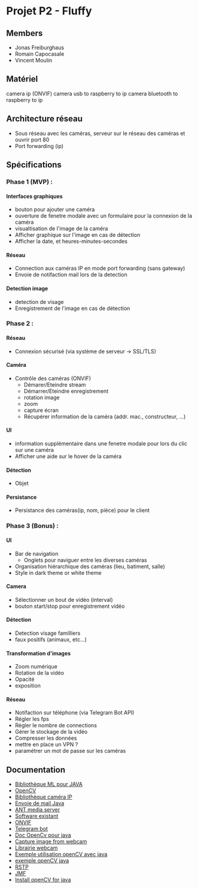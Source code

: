 # Projet P2 - Fluffy

## Members

* Jonas Freiburghaus
* Romain Capocasale
* Vincent Moulin

## Matériel

camera ip (ONVIF)
camera usb to raspberry to ip
camera bluetooth to raspberry to ip

## Architecture réseau

* Sous réseau avec les caméras, serveur sur le réseau des caméras et ouvrir port 80
* Port forwarding (ip)

## Spécifications

### Phase 1 (MVP) :

#### Interfaces graphiques

* bouton pour ajouter une caméra
* ouverture de fenetre modale avec un formulaire pour la connexion de la caméra
* visualtisation de l'image de la caméra
* Afficher graphique sur l'image en cas de détection
* Afficher la date, et heures-minutes-secondes

#### Réseau

* Connection aux caméras IP en mode port forwarding (sans gateway)
* Envoie de notifaction mail lors de la detection

#### Detection image

* detection de visage
* Enregistrement de l'image en cas de détection

### Phase 2 :

#### Réseau

* Connexion sécurisé (via système de serveur -> SSL/TLS)

#### Caméra

* Contrôle des caméras  (ONVIF)
	* Démarer/Eteindre stream
	* Démarrer/Eteindre enregistrement
	* rotation image
	* zoom
	* capture écran
	* Récupérer information de la caméra (addr. mac., constructeur, ...)

#### UI

* information supplémentaire dans une fenetre modale pour lors du clic sur une caméra
* Afficher une aide sur le hover de la caméra

#### Détection

* Objet

#### Persistance

* Persistance des caméras(ip, nom, pièce) pour le client

### Phase 3 (Bonus) :

#### UI

* Bar de navigation
	* Onglets pour naviguer entre les diverses caméras
* Organisation hiérarchique des caméras (lieu, batiment, salle)
* Style in dark theme or white theme

#### Camera

* Sélectionner un bout de vidéo (interval)
* bouton start/stop pour enregistrement vidéo

#### Détection

* Detection visage familliers
* faux positifs (animaux, etc...)

#### Transformation d'images

* Zoom numérique
* Rotation de la vidéo
* Opacité
* exposition

#### Réseau

* Notifaction sur téléphone (via Telegram Bot API)
* Régler les fps
* Régler le nombre de connections
* Gérer le stockage de la vidéo
* Compresser les données
* mettre en place un VPN ?
* paramétrer un mot de passe sur les caméras



## Documentation

* [Bibliothèque ML pour JAVA](http://neuroph.sourceforge.net/index.html)
* [OpenCV](https://opencv-java-tutorials.readthedocs.io/en/latest/)
* [Bibliothèque caméra IP](http://webcam-capture.sarxos.pl/)
* [Envoie de mail Java](https://www.tutorialspoint.com/java/java_sending_email.htm)
* [ANT media server](https://github.com/ant-media/Ant-Media-Server)
* [Software existant](https://www.raymond.cc/blog/set-up-logitech-webcam-as-motion-detector-and-send-alert-via-sms-text-message/)
* [ONVIF](https://www.onvif.org/)
* [Telegram bot](https://telegram.org/blog/bot-revolution)
* [Doc OpenCv pour java](https://opencv-java-tutorials.readthedocs.io/en/latest/)
* [Capture image from webcam](https://stackoverflow.com/questions/276292/capturing-image-from-webcam-in-java)
* [Librairie webcam](https://github.com/sarxos/webcam-capture)
* [Exemple utilisation openCV avec java](http://answers.opencv.org/question/46638/java-how-capture-webcam-and-show-it-in-a-jpanel-like-imshow/)
* [exemple openCV java](http://rapidprogrammer.com/how-to-access-camera-with-opencv-and-java)
* [RSTP](https://reolink.com/rtsp-ip-camera-and-best-rtsp-camera-buying-guide/)
* [JMF]()
* [Install openCV for java](https://opencv-java-tutorials.readthedocs.io/en/stable/01%20-%20Installing%20OpenCV%20for%20Java.html)
